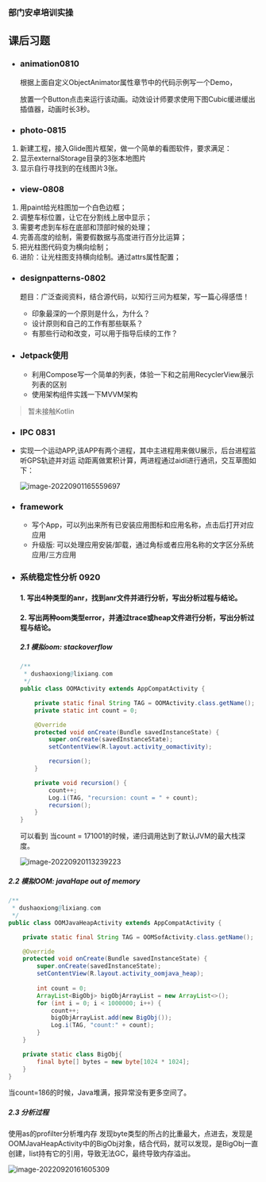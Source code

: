 ### 部门安卓培训实操

## 课后习题

- ### animation0810
  
  根据上面自定义ObjectAnimator属性章节中的代码示例写一个Demo，
  
  放置一个Button点击来运行该动画。动效设计师要求使用下图Cubic缓进缓出插值器，动画时长3秒。
- ### photo-0815
1. 新建工程，接入Glide图片框架，做一个简单的看图软件，要求满足：
2. 显示externalStorage目录的3张本地图片
3. 显示自行寻找到的在线图片3张。
- ### view-0808
1. 用paint给光柱图加一个白色边框；
2. 调整车标位置，让它在分割线上居中显示；
3. 需要考虑到车标在底部和顶部时候的处理；
4. 完善高度的绘制，需要假数据与高度进行百分比运算；
5. 把光柱图代码变为横向绘制；
6. 进阶：让光柱图支持横向绘制。通过attrs属性配置；
- ### designpatterns-0802
  
  题目：广泛查阅资料，结合源代码，以知行三问为框架，写一篇心得感悟！
  
  - 印象最深的一个原则是什么，为什么？
  - 设计原则和自己的工作有那些联系？
  - 有那些行动和改变，可以用于指导后续的工作？

- ### Jetpack使用
  - 利用Compose写一个简单的列表，体验一下和之前用RecyclerView展示列表的区别
  - 使用架构组件实践一下MVVM架构
> 暂未接触Kotlin

- ### IPC 0831

- 实现一个运动APP,该APP有两个进程，其中主进程用来做U展示，后台进程监听GPS轨迹并对运
  动距离做累积计算，两进程通过aidl进行通讯，交互草图如下：

  ![image-20220901165559697](https://images-1301128659.cos.ap-beijing.myqcloud.com/shaoxiongdu/202209011655777.png)

- ### framework
  - 写个App，可以列出来所有已安装应用图标和应用名称，点击后打开对应应用
  - 升级版: 可以处理应用安装/卸载，通过角标或者应用名称的文字区分系统应用/三方应用

- ### 系统稳定性分析 0920

  #### 1. 写出4种类型的anr，找到anr文件并进行分析，写出分析过程与结论。

  #### 2. 写出两种oom类型error，并通过trace或heap文件进行分析，写出分析过程与结论。

  ##### 2.1 模拟oom: stackoverflow

  ```java
  /**
   * dushaoxiong@lixiang.com
   */
  public class OOMActivity extends AppCompatActivity {
  
      private static final String TAG = OOMActivity.class.getName();
      private static int count = 0;
  
      @Override
      protected void onCreate(Bundle savedInstanceState) {
          super.onCreate(savedInstanceState);
          setContentView(R.layout.activity_oomactivity);
  
          recursion();
      }
  
      private void recursion() {
          count++;
          Log.i(TAG, "recursion: count = " + count);
          recursion();
      }
  }
  ```

  可以看到 当count = 171001的时候，递归调用达到了默认JVM的最大栈深度。

  ![image-20220920113239223](/home/lixiang/.config/Typora/typora-user-images/image-20220920113239223.png)



##### 2.2 模拟OOM: javaHape out of memory

```java
/**
 * dushaoxiong@lixiang.com
 */
public class OOMJavaHeapActivity extends AppCompatActivity {

    private static final String TAG = OOMSofActivity.class.getName();

    @Override
    protected void onCreate(Bundle savedInstanceState) {
        super.onCreate(savedInstanceState);
        setContentView(R.layout.activity_oomjava_heap);
        
        int count = 0;
        ArrayList<BigObj> bigObjArrayList = new ArrayList<>();
        for (int i = 0; i < 1000000; i++) {
            count++;
            bigObjArrayList.add(new BigObj());
            Log.i(TAG, "count:" + count);
        }
    }

    private static class BigObj{
        final byte[] bytes = new byte[1024 * 1024];
    }
}
```

当count=186的时候，Java堆满，报异常没有更多空间了。

##### 2.3 分析过程

使用as的profilter分析堆内存 发现byte类型的所占的比重最大，点进去，发现是OOMJavaHeapActivity中的BigObj对象，结合代码，就可以发现，是BigObj一直创建，list持有它的引用，导致无法GC，最终导致内存溢出。

![image-20220920161605309](/home/lixiang/.config/Typora/typora-user-images/image-20220920161605309.png)